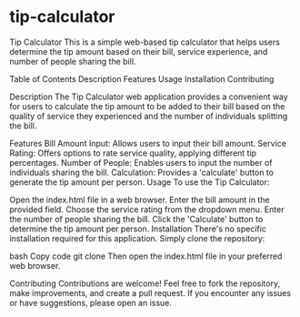 # tip-calculator
Tip Calculator
This is a simple web-based tip calculator that helps users determine the tip amount based on their bill, service experience, and number of people sharing the bill.

Table of Contents
Description
Features
Usage
Installation
Contributing

Description
The Tip Calculator web application provides a convenient way for users to calculate the tip amount to be added to their bill based on the quality of service they experienced and the number of individuals splitting the bill.

Features
Bill Amount Input: Allows users to input their bill amount.
Service Rating: Offers options to rate service quality, applying different tip percentages.
Number of People: Enables users to input the number of individuals sharing the bill.
Calculation: Provides a 'calculate' button to generate the tip amount per person.
Usage
To use the Tip Calculator:

Open the index.html file in a web browser.
Enter the bill amount in the provided field.
Choose the service rating from the dropdown menu.
Enter the number of people sharing the bill.
Click the 'Calculate' button to determine the tip amount per person.
Installation
There's no specific installation required for this application. Simply clone the repository:

bash
Copy code
git clone <repository-url>
Then open the index.html file in your preferred web browser.

Contributing
Contributions are welcome! Feel free to fork the repository, make improvements, and create a pull request. If you encounter any issues or have suggestions, please open an issue.
